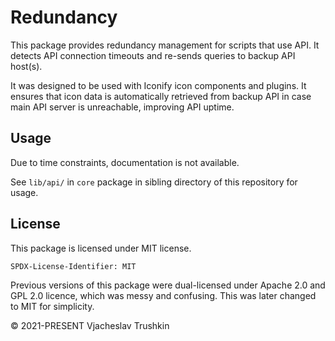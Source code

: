 # Redundancy

This package provides redundancy management for scripts that use API. It detects API connection timeouts and re-sends queries to backup API host(s).

It was designed to be used with Iconify icon components and plugins. It ensures that icon data is automatically retrieved from backup API in case main API server is unreachable, improving API uptime.

## Usage

Due to time constraints, documentation is not available.

See `lib/api/` in `core` package in sibling directory of this repository for usage.

## License

This package is licensed under MIT license.

`SPDX-License-Identifier: MIT`

Previous versions of this package were dual-licensed under Apache 2.0 and GPL 2.0 licence, which was messy and confusing. This was later changed to MIT for simplicity.

© 2021-PRESENT Vjacheslav Trushkin
